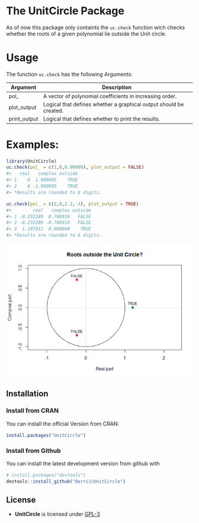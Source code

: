 
<!-- README.md is generated from README.Rmd. Please edit that file -->
The UnitCircle Package
======================

As of now this package only containts the `uc.check` function wich checks whether the roots of a given polynomial lie outside the Unit circle.

Usage
=====

The function `uc.check` has the following Arguments:

<table style="width:100%;">
<colgroup>
<col width="16%" />
<col width="83%" />
</colgroup>
<thead>
<tr class="header">
<th>Argument</th>
<th>Description</th>
</tr>
</thead>
<tbody>
<tr class="odd">
<td>pol_</td>
<td>A vector of polynomial coefficients in increasing order.</td>
</tr>
<tr class="even">
<td>plot_output</td>
<td>Logical that defines whether a graphical output should be created.</td>
</tr>
<tr class="odd">
<td>print_output</td>
<td>Logical that defines whether to print the results.</td>
</tr>
</tbody>
</table>

Examples:
=========

``` r
library(UnitCircle)
uc.check(pol_ = c(1,0,0.99999), plot_output = FALSE)
#>   real   complex outside
#> 1    0  1.000005    TRUE
#> 2    0 -1.000005    TRUE
#> *Results are rounded to 6 digits.
```

``` r
uc.check(pol_ = c(2,0,2.2,-3), plot_output = TRUE)
#>        real   complex outside
#> 1 -0.232289  0.708919   FALSE
#> 2 -0.232289 -0.708919   FALSE
#> 3  1.197912  0.000000    TRUE
#> *Results are rounded to 6 digits.
```

![](man/figures/README-unnamed-chunk-3-1.png)

Installation
------------

### Install from CRAN

You can install the official Version from CRAN:

``` r
install.packages("UnitCircle")
```

### Install from Github

You can install the latest development version from github with

``` r
# install.packages("devtools")
devtools::install_github("BerriJ/UnitCircle")
```

License
-------

-   **UnitCircle** is licensed under [GPL-3](LICENSE)
